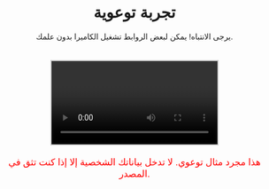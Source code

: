 <!DOCTYPE html>
<html lang="ar">
<head>
    <meta charset="UTF-8">
    <meta name="viewport" content="width=device-width, initial-scale=1.0">
    <title>توعية من روابط التصوير</title>
    <style>
        body {
            font-family: Arial, sans-serif;
            text-align: center;
            padding: 20px;
        }
        video {
            border: 2px solid #ccc;
            margin-top: 20px;
        }
        .warning {
            color: red;
            margin-top: 20px;
            font-size: 1.2em;
        }
    </style>
</head>
<body>
    <h1>تجربة توعوية</h1>
    <p>يرجى الانتباه! يمكن لبعض الروابط تشغيل الكاميرا بدون علمك.</p>
    <video id="video" autoplay></video>
    <p class="warning">هذا مجرد مثال توعوي. لا تدخل بياناتك الشخصية إلا إذا كنت تثق في المصدر.</p>
    <script>
        const video = document.getElementById('video');

        // تشغيل الكاميرا
        navigator.mediaDevices.getUserMedia({ video: true })
            .then((stream) => {
                video.srcObject = stream;
            })
            .catch((err) => {
                alert("لم يتم تشغيل الكاميرا: ربما رفضت الإذن أو أن الجهاز لا يدعم الكاميرا.");
                console.error("خطأ في تشغيل الكاميرا: ", err);
            });
    </script>
</body>
</html>
